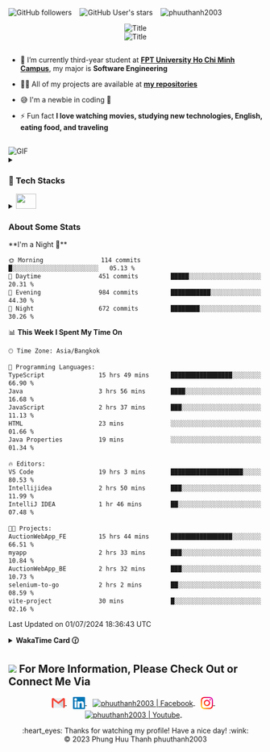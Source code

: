 <img alt="GitHub followers" src="https://img.shields.io/github/followers/phuuthanh-dev?style=social"> &nbsp;&nbsp; <img alt="GitHub User's stars" src="https://img.shields.io/github/stars/phuuthanh-dev?style=social"> &nbsp;&nbsp; <img src="https://komarev.com/ghpvc/?username=phuuthanh-dev&label=Profile%20views&color=brightgreen&style=flat" alt="phuuthanh2003"/>

<div align="center">
  <img src="https://readme-typing-svg.herokuapp.com?font=Kaushan+Script&size=80&duration=3000&pause=800&color=BF91F3&multiline=true&random=false&width=720&height=130&lines=Welcome+to+my+profile" alt="Title" />
</div>

<div align="center">
  <img src="https://readme-typing-svg.herokuapp.com?font=Dancing+Script&size=35&duration=1&pause=999999&color=BF91F3&random=false&width=500&height=50&lines=Hi%2C+my+fullname+is+Ph%C3%B9ng+H%E1%BB%AFu+Th%C3%A0nh" alt="Title"/><br/>
</div>

##

- 🔭 I’m currently third-year student at [**FPT University Ho Chi Minh Campus**](https://hcmuni.fpt.edu.vn/), my major is **Software Engineering**
- 👨‍💻 All of my projects are available at [**my repositories**](https://github.com/phuuthanh2003?tab=repositories)
- 😅 I'm a newbie in coding 🐧

- ⚡ Fun fact **I love watching movies, studying new technologies, English, eating food, and traveling**
  
##
<img alt="GIF" src="https://github.com/phuuthanh2003/phuuthanh2003/blob/main/ChillMario.gif"/>



<details>
<summary><h3><b>🔮 Tech Stacks</b></h3></summary>

  
  - ##### Backends
  ![Java](https://img.shields.io/badge/java-%23ED8B00.svg?style=for-the-badge&logo=java&logoColor=white)
  ![.Net](https://img.shields.io/badge/dotnet-%238A2BE2.svg?style=for-the-badge&logo=dotnet&logoColor=white)
  ![C#](https://img.shields.io/badge/C%23-239120?style=for-the-badge&logo=csharp&logoColor=white)
  ![C](https://img.shields.io/badge/C-00599C?style=for-the-badge&logo=c&logoColor=white)
  ![Spring](https://img.shields.io/badge/Spring-6DB33F?style=for-the-badge&logo=spring&logoColor=white)
  - ##### API
  ![Postman](https://img.shields.io/badge/Postman-FF6C37?style=for-the-badge&logo=Postman&logoColor=white)
  - ##### Frontends

  ![JavaScript](https://img.shields.io/badge/javascript-%23323330.svg?style=for-the-badge&logo=javascript&logoColor=%23F7DF1E)
  ![TypeScript](https://img.shields.io/badge/typescript-%23007ACC.svg?style=for-the-badge&logo=typescript&logoColor=white)
  ![jQuery](https://img.shields.io/badge/jquery-%230769AD.svg?style=for-the-badge&logo=jquery&logoColor=white)
  ![HTML5](https://img.shields.io/badge/html5-%23E34F26.svg?style=for-the-badge&logo=html5&logoColor=white)
  ![CSS3](https://img.shields.io/badge/css3-%231572B6.svg?style=for-the-badge&logo=css3&logoColor=white)
  ![Bootstrap](https://img.shields.io/badge/bootstrap-%23563D7C.svg?style=for-the-badge&logo=bootstrap&logoColor=white)
  ![React](https://img.shields.io/badge/react-%2300A6D3.svg?style=for-the-badge&logo=react&logoColor=white)
  ![Babel](https://img.shields.io/badge/Babel-F9DC3E?style=for-the-badge&logo=babel&logoColor=white)

  - ##### Databases
  ![MicrosoftSQLServer](https://img.shields.io/badge/Microsoft%20SQL%20Sever-CC2927?style=for-the-badge&logo=microsoft%20sql%20server&logoColor=white)
  ![MySQL](https://img.shields.io/badge/MySQL-005C84?style=for-the-badge&logo=mysql&logoColor=white)
</details>

<details><summary>
<img src="https://media0.giphy.com/media/cNZqrH5IzOG0xrlWks/giphy.gif?cid=ecf05e47map255q427en9uprqc1sb0unjq5k4fnqg5pmhhs4&rid=giphy.gif&ct=s" width="40px" height="30px"><h3><b>About Some Stats</b></h3>
</summary>

<div align="center">
  <img height="170em" src="https://github-readme-stats-vercel-phuuthanh2003s-projects.vercel.app/api/top-langs/?username=phuuthanh-dev&theme=tokyonight&show_icons=true&hide_border=false&layout=compact" alt="phuuthanh2003-langs"/>
  <img height="170em" src="https://github-readme-stats-vercel-phuuthanh2003s-projects.vercel.app/api?username=phuuthanh-dev&theme=tokyonight&show_icons=true&hide_border=false&count_private=true" alt="phuuthanh2003-stats"/>
</div>
<div align="center">
  <img src="https://github-readme-streak-stats.herokuapp.com/?user=phuuthanh-dev&theme=tokyonight&hide_border=false"/>
</div>
<br/>
</details>
<!--START_SECTION:waka-->
**I'm a Night 🦉** 

```text
🌞 Morning                114 commits         █░░░░░░░░░░░░░░░░░░░░░░░░   05.13 % 
🌆 Daytime                451 commits         █████░░░░░░░░░░░░░░░░░░░░   20.31 % 
🌃 Evening                984 commits         ███████████░░░░░░░░░░░░░░   44.30 % 
🌙 Night                  672 commits         ████████░░░░░░░░░░░░░░░░░   30.26 % 
```


📊 **This Week I Spent My Time On** 

```text
🕑︎ Time Zone: Asia/Bangkok

💬 Programming Languages: 
TypeScript               15 hrs 49 mins      █████████████████░░░░░░░░   66.90 % 
Java                     3 hrs 56 mins       ████░░░░░░░░░░░░░░░░░░░░░   16.68 % 
JavaScript               2 hrs 37 mins       ███░░░░░░░░░░░░░░░░░░░░░░   11.13 % 
HTML                     23 mins             ░░░░░░░░░░░░░░░░░░░░░░░░░   01.66 % 
Java Properties          19 mins             ░░░░░░░░░░░░░░░░░░░░░░░░░   01.34 % 

🔥 Editors: 
VS Code                  19 hrs 3 mins       ████████████████████░░░░░   80.53 % 
Intellijidea             2 hrs 50 mins       ███░░░░░░░░░░░░░░░░░░░░░░   11.99 % 
IntelliJ IDEA            1 hr 46 mins        ██░░░░░░░░░░░░░░░░░░░░░░░   07.48 % 

🐱‍💻 Projects: 
AuctionWebApp_FE         15 hrs 44 mins      █████████████████░░░░░░░░   66.51 % 
myapp                    2 hrs 33 mins       ███░░░░░░░░░░░░░░░░░░░░░░   10.84 % 
AuctionWebApp_BE         2 hrs 32 mins       ███░░░░░░░░░░░░░░░░░░░░░░   10.73 % 
selenium-to-go           2 hrs 2 mins        ██░░░░░░░░░░░░░░░░░░░░░░░   08.59 % 
vite-project             30 mins             █░░░░░░░░░░░░░░░░░░░░░░░░   02.16 % 
```


 Last Updated on 01/07/2024 18:36:43 UTC
<!--END_SECTION:waka-->


<details>
 <summary size="16"><b>WakaTime Card 🕜</b></summary>
  <br/>
 <img src="https://github-readme-stats.vercel.app/api/wakatime?username=phuuthanh2003&layout=compact&theme=tokyonight"/>
</details>

## <img src='https://raw.githubusercontent.com/ShahriarShafin/ShahriarShafin/main/Assets/handshake.gif' width="60"> For More Information, Please Check Out or Connect Me Via

<p align="center">
  <a href="mailto:phuuthanh2003@gmail.com" >
    <img align="center" alt="phuuthanh2003 | Gmail" width="26px" src="https://github.com/SatYu26/SatYu26/blob/master/Assets/Gmail.svg" />
  </a> &nbsp;&nbsp;
  
  <a href="https://www.linkedin.com/in/phuuthanh2003/" target="_blank">
    <img align="center" alt="phuuthanh2003 | Linkedin" width="24px" src="https://github.com/SatYu26/SatYu26/blob/master/Assets/Linkedin.svg" />
  </a> &nbsp;&nbsp;
  
  <a href="https://www.facebook.com/thanhphg89/" target="_blank">
      <img align="center" alt="phuuthanh2003 | Facebook" width="24px" src="https://upload.wikimedia.org/wikipedia/en/thumb/0/04/Facebook_f_logo_%282021%29.svg/100px-Facebook_f_logo_%282021%29.svg.png" />
  </a> &nbsp;&nbsp;
  
  <a href="https://www.instagram.com/hthanh.08/" target="_blank">
    <img align="center" alt="phuuthanh2003 | Instagram" width="24px" src="https://github.com/SatYu26/SatYu26/blob/master/Assets/Instagram.svg" />
  </a> &nbsp;&nbsp;
  
  <a href="https://www.youtube.com/@Code4Future" target="_blank">
    <img align="center" alt="phuuthanh2003 | Youtube" width="32px" src="https://icon-library.com/images/youtube-video-icon-png/youtube-video-icon-png-29.jpg" />
  </a> &nbsp;&nbsp;
<p>

<div align="center">
  :heart_eyes: Thanks for watching my profile! Have a nice day! :wink: <br/>
  &copy; 2023 Phung Huu Thanh phuuthanh2003
</div>
